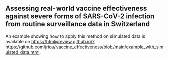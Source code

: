 
## Assessing real-world vaccine effectiveness against severe forms of SARS-CoV-2 infection from routine surveillance data in Switzerland

An example showing how to apply this method on simulated data is available on https://htmlpreview.github.io/?https://github.com/jriou/vaccine_effectiveness/blob/main/example_with_simulated_data.html.
